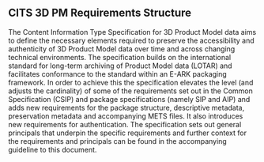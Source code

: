 ## CITS 3D PM Requirements Structure

The Content Information Type Specification for 3D Product Model data aims to define the necessary elements required to preserve the accessibility and authenticity of 3D Product Model data over time and across changing technical environments. The specification builds on the international standard for long-term archiving of Product Model data (LOTAR) and facilitates conformance to the standard within an E-ARK packaging framework. In order to achieve this the specification elevates the level (and adjusts the cardinality) of some of the requirements set out in the Common Specification (CSIP) and package specifications (namely SIP and AIP) and adds new requirements for the package structure, descriptive metadata, preservation metadata and accompanying METS files. It also introduces new requirements for authentication. The specification sets out general principals that underpin the specific requirements and further context for the requirements and principals can be found in the accompanying guideline to this document.

